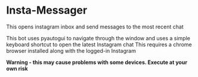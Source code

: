 # Insta-Messager
This opens instagram inbox and send messages to the most recent chat


This bot uses pyautogui to navigate through the window and uses a simple keyboard shortcut to open the latest Instagram chat
This requires a chrome browser installed along with the logged-in Instagram

<b>Warning - this may cause problems with some devices. Execute at your own risk
